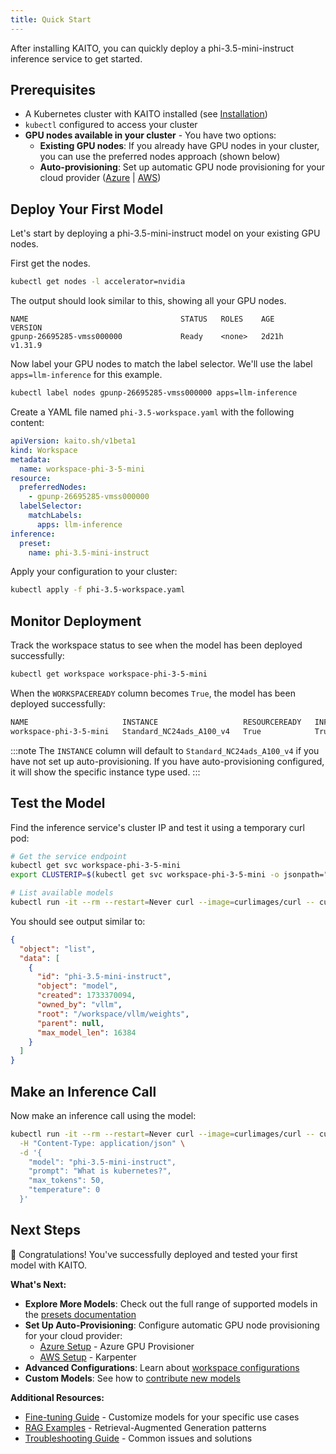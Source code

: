 ```yaml
---
title: Quick Start
---
```


After installing KAITO, you can quickly deploy a phi-3.5-mini-instruct inference service to get started.

## Prerequisites

- A Kubernetes cluster with KAITO installed (see [Installation](installation))
- `kubectl` configured to access your cluster
- **GPU nodes available in your cluster** - You have two options:
  - **Existing GPU nodes**: If you already have GPU nodes in your cluster, you can use the preferred nodes approach (shown below)
  - **Auto-provisioning**: Set up automatic GPU node provisioning for your cloud provider ([Azure](azure) | [AWS](aws))

## Deploy Your First Model

Let's start by deploying a phi-3.5-mini-instruct model on your existing GPU nodes.

First get the nodes.

```bash
kubectl get nodes -l accelerator=nvidia
```

The output should look similar to this, showing all your GPU nodes.

```
NAME                                  STATUS   ROLES    AGE     VERSION
gpunp-26695285-vmss000000             Ready    <none>   2d21h   v1.31.9
```

Now label your GPU nodes to match the label selector. We'll use the label `apps=llm-inference` for this example.

```bash
kubectl label nodes gpunp-26695285-vmss000000 apps=llm-inference
```

Create a YAML file named `phi-3.5-workspace.yaml` with the following content:


```yaml title="phi-3.5-workspace.yaml"
apiVersion: kaito.sh/v1beta1
kind: Workspace
metadata:
  name: workspace-phi-3-5-mini
resource:
  preferredNodes:
    - gpunp-26695285-vmss000000
  labelSelector:
    matchLabels:
      apps: llm-inference
inference:
  preset:
    name: phi-3.5-mini-instruct
```

Apply your configuration to your cluster:

```bash
kubectl apply -f phi-3.5-workspace.yaml
```

## Monitor Deployment

Track the workspace status to see when the model has been deployed successfully:

```bash
kubectl get workspace workspace-phi-3-5-mini
```

When the `WORKSPACEREADY` column becomes `True`, the model has been deployed successfully:

```bash
NAME                     INSTANCE                   RESOURCEREADY   INFERENCEREADY   JOBSTARTED   WORKSPACESUCCEEDED   AGE
workspace-phi-3-5-mini   Standard_NC24ads_A100_v4   True            True                          True                 4h15m
```

:::note
The `INSTANCE` column will default to `Standard_NC24ads_A100_v4` if you have not set up auto-provisioning. If you have auto-provisioning configured, it will show the specific instance type used.
:::

## Test the Model

Find the inference service's cluster IP and test it using a temporary curl pod:

```bash
# Get the service endpoint
kubectl get svc workspace-phi-3-5-mini
export CLUSTERIP=$(kubectl get svc workspace-phi-3-5-mini -o jsonpath="{.spec.clusterIPs[0]}")

# List available models
kubectl run -it --rm --restart=Never curl --image=curlimages/curl -- curl -s http://$CLUSTERIP/v1/models | jq
```

You should see output similar to:

```json
{
  "object": "list",
  "data": [
    {
      "id": "phi-3.5-mini-instruct",
      "object": "model",
      "created": 1733370094,
      "owned_by": "vllm",
      "root": "/workspace/vllm/weights",
      "parent": null,
      "max_model_len": 16384
    }
  ]
}
```

## Make an Inference Call

Now make an inference call using the model:

```bash
kubectl run -it --rm --restart=Never curl --image=curlimages/curl -- curl -X POST http://$CLUSTERIP/v1/completions \
  -H "Content-Type: application/json" \
  -d '{
    "model": "phi-3.5-mini-instruct",
    "prompt": "What is kubernetes?",
    "max_tokens": 50,
    "temperature": 0
  }'
```

## Next Steps

🎉 Congratulations! You've successfully deployed and tested your first model with KAITO.

**What's Next:**

- **Explore More Models**: Check out the full range of supported models in the [presets documentation](https://github.com/kaito-project/kaito/tree/main/presets)
- **Set Up Auto-Provisioning**: Configure automatic GPU node provisioning for your cloud provider:
  - [Azure Setup](azure) - Azure GPU Provisioner
  - [AWS Setup](aws) - Karpenter
- **Advanced Configurations**: Learn about [workspace configurations](https://github.com/kaito-project/kaito/blob/main/api/v1alpha1/workspace_types.go)
- **Custom Models**: See how to [contribute new models](https://github.com/kaito-project/kaito/blob/main/docs/How-to-add-new-models.md)

**Additional Resources:**

- [Fine-tuning Guide](https://github.com/kaito-project/kaito/tree/main/examples/fine-tuning) - Customize models for your specific use cases
- [RAG Examples](https://github.com/kaito-project/kaito/tree/main/examples/RAG) - Retrieval-Augmented Generation patterns
- [Troubleshooting Guide](https://github.com/kaito-project/kaito/blob/main/docs/troubleshooting.md) - Common issues and solutions
